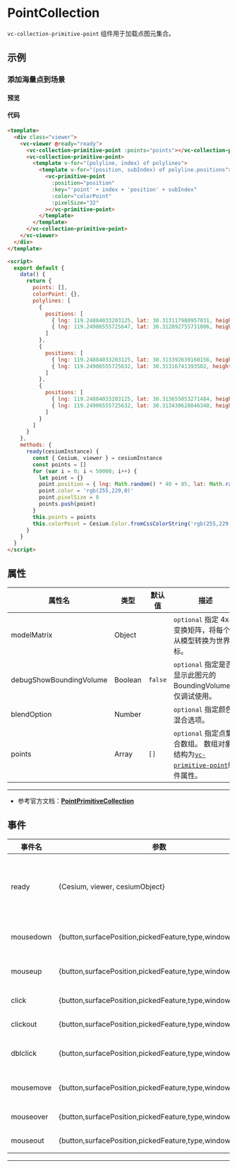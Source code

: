 # PointCollection

`vc-collection-primitive-point` 组件用于加载点图元集合。

## 示例

### 添加海量点到场景

#### 预览

<doc-preview>
  <template>
    <div class="viewer">
      <vc-viewer @ready="ready">
        <vc-collection-primitive-point :points="points" @click="clicked"></vc-collection-primitive-point>
        <vc-collection-primitive-point @click="clicked">
          <template v-for="(polyline, index) of polylines">
            <template v-for="(position, subIndex) of polyline.positions">
              <vc-primitive-point
                :position="position"
                :key="'point' + index + 'position' + subIndex"
                :color="colorPoint"
                :pixelSize="32"
              ></vc-primitive-point>
            </template>
          </template>
        </vc-collection-primitive-point>
      </vc-viewer>
    </div>
  </template>

  <script>
    export default {
      data() {
        return {
          points: [],
          colorPoint: {},
          polylines: [
            {
              positions: [
                { lng: 119.24884033203125, lat: 30.313117980957031, height: 1183.3186645507812 },
                { lng: 119.24906555725647, lat: 30.312892755731806, height: 1183.3186645507812 }
              ]
            },
            {
              positions: [
                { lng: 119.24884033203125, lat: 30.313392639160156, height: 1183.804443359375 },
                { lng: 119.24906555725632, lat: 30.31316741393502, height: 1183.6849884241819 }
              ]
            },
            {
              positions: [
                { lng: 119.24884033203125, lat: 30.313655853271484, height: 1184.2783203125 },
                { lng: 119.24906555725632, lat: 30.313430628046348, height: 1184.1093236654997 }
              ]
            }
          ]
        }
      },
      methods: {
        ready(cesiumInstance) {
          const { Cesium, viewer } = cesiumInstance
          const points = []
          for (var i = 0; i < 50000; i++) {
            let point = {}
            point.position = { lng: Math.random() * 40 + 85, lat: Math.random() * 30 + 21 }
            point.color = 'rgb(255,229,0)'
            point.pixelSize = 8
            points.push(point)
          }
          this.points = points
          this.colorPoint = Cesium.Color.fromCssColorString('rgb(255,229,0)')
          window.vm = this
          window.viewer = viewer
        },
        clicked (a) {
          console.log(a)
        }
      }
    }
  </script>
</doc-preview>

#### 代码

```html
<template>
  <div class="viewer">
    <vc-viewer @ready="ready">
      <vc-collection-primitive-point :points="points"></vc-collection-primitive-point>
      <vc-collection-primitive-point>
        <template v-for="(polyline, index) of polylines">
          <template v-for="(position, subIndex) of polyline.positions">
            <vc-primitive-point
              :position="position"
              :key="'point' + index + 'position' + subIndex"
              :color="colorPoint"
              :pixelSize="32"
            ></vc-primitive-point>
          </template>
        </template>
      </vc-collection-primitive-point>
    </vc-viewer>
  </div>
</template>

<script>
  export default {
    data() {
      return {
        points: [],
        colorPoint: {},
        polylines: [
          {
            positions: [
              { lng: 119.24884033203125, lat: 30.313117980957031, height: 1183.3186645507812 },
              { lng: 119.24906555725647, lat: 30.312892755731806, height: 1183.3186645507812 }
            ]
          },
          {
            positions: [
              { lng: 119.24884033203125, lat: 30.313392639160156, height: 1183.804443359375 },
              { lng: 119.24906555725632, lat: 30.31316741393502, height: 1183.6849884241819 }
            ]
          },
          {
            positions: [
              { lng: 119.24884033203125, lat: 30.313655853271484, height: 1184.2783203125 },
              { lng: 119.24906555725632, lat: 30.313430628046348, height: 1184.1093236654997 }
            ]
          }
        ]
      }
    },
    methods: {
      ready(cesiumInstance) {
        const { Cesium, viewer } = cesiumInstance
        const points = []
        for (var i = 0; i < 50000; i++) {
          let point = {}
          point.position = { lng: Math.random() * 40 + 85, lat: Math.random() * 30 + 21 }
          point.color = 'rgb(255,229,0)'
          point.pixelSize = 8
          points.push(point)
        }
        this.points = points
        this.colorPoint = Cesium.Color.fromCssColorString('rgb(255,229,0)')
      }
    }
  }
</script>
```

## 属性

| 属性名                  | 类型    | 默认值  | 描述                                                                                                            |
| ----------------------- | ------- | ------- | --------------------------------------------------------------------------------------------------------------- |
| modelMatrix             | Object  |         | `optional` 指定 4x4 变换矩阵，将每个点从模型转换为世界坐标。                                                    |
| debugShowBoundingVolume | Boolean | `false` | `optional` 指定是否显示此图元的 BoundingVolume， 仅调试使用。                                                   |
| blendOption             | Number  |         | `optional` 指定颜色混合选项。                                                                                   |
| points                  | Array   | `[]`    | `optional` 指定点集合数组。 数组对象结构为[`vc-primitive-point`](./#/zh/primitive/vc-primitive-point)组件属性。 |

---

- 参考官方文档：**[PointPrimitiveCollection](https://cesium.com/docs/cesiumjs-ref-doc/PointPrimitiveCollection.html)**

## 事件

| 事件名    | 参数                                                       | 描述                                                                             |
| --------- | ---------------------------------------------------------- | -------------------------------------------------------------------------------- |
| ready     | {Cesium, viewer, cesiumObject}                             | 该组件渲染完毕时触发，返回 Cesium 类, viewer 实例，以及当前组件的 cesiumObject。 |
| mousedown | {button,surfacePosition,pickedFeature,type,windowPosition} | 鼠标在该图元集合上按下时触发。                                                   |
| mouseup   | {button,surfacePosition,pickedFeature,type,windowPosition} | 鼠标在该图元集合上弹起时触发。                                                   |
| click     | {button,surfacePosition,pickedFeature,type,windowPosition} | 鼠标单击该图元集合时触发。                                                       |
| clickout  | {button,surfacePosition,pickedFeature,type,windowPosition} | 鼠标单击该图元集合外部时触。                                                     |
| dblclick  | {button,surfacePosition,pickedFeature,type,windowPosition} | 鼠标左键双击该图元集合时触发。                                                   |
| mousemove | {button,surfacePosition,pickedFeature,type,windowPosition} | 鼠标在该图元集合上移动时触发。                                                   |
| mouseover | {button,surfacePosition,pickedFeature,type,windowPosition} | 鼠标移动到该图元集合时触发。                                                     |
| mouseout  | {button,surfacePosition,pickedFeature,type,windowPosition} | 鼠标移出该图元集合时触发。                                                       |

---
